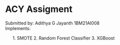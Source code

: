 <h1>ACY Assigment</h1>
Submitted by:
Adithya G Jayanth
1BM21AI008
<br>
Implements:<br>
<ol>
1. SMOTE
2. Random Forest Classifier
3. XGBoost
</ol>
